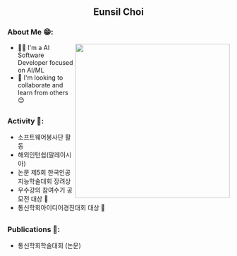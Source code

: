 </br>

<div align="center">
  
  ## Eunsil Choi

</div>

### About Me 😁:
<img src="https://github.com/user-attachments/assets/4460422e-cfb8-4fd9-99b4-3fc2c666ecc8" align="right" width="350">

- 👩‍💻 I'm a AI Software Developer focused on AI/ML  
- 🤝 I'm looking to collaborate and learn from others 😊

<a></a>
---

### Activity 🌟:

- 소프트웨어봉사단 활동  
- 해외인턴쉽(말레이시아)  
- 논문 제5회 한국인공지능학술대회 장려상  
- 우수강의 참여수기 공모전 대상 🥇  
- 통신학회아이디어경진대회 대상 🥇  

<a></a>
---

### Publications 📄:

- 통신학회학술대회 (논문)  

